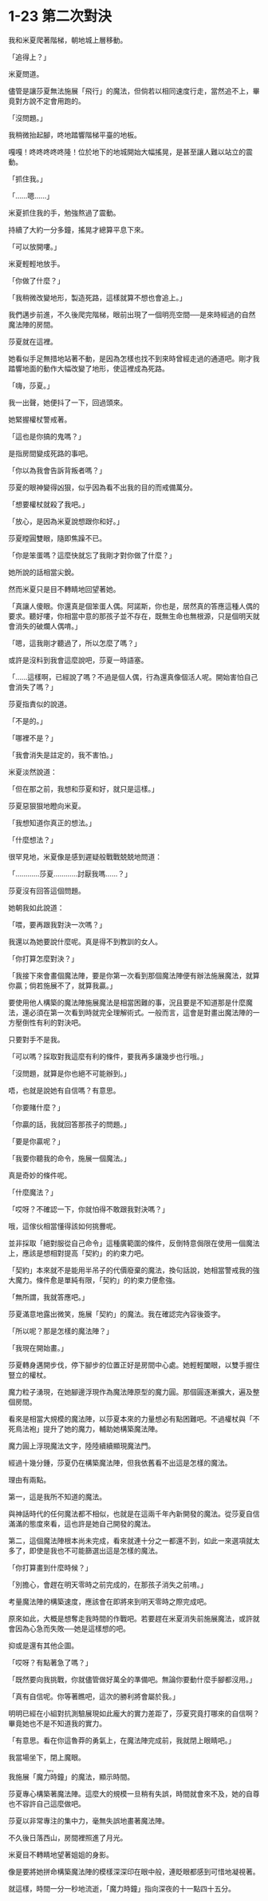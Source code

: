 # 1-23 第二次對決




<p>我和米夏爬著階梯，朝地城上層移動。</p>

<p>「追得上？」</p>

<p>米夏問道。</p>

<p>儘管是讓莎夏無法施展「飛行」的魔法，但倘若以相同速度行走，當然追不上，畢竟對方說不定會用跑的。</p>

<p>「沒問題。」</p>

<p>我稍微抬起腳，咚地踏響階梯平臺的地板。</p>

<p>嘎嘎！咚咚咚咚咚隆！位於地下的地城開始大幅搖晃，是甚至讓人難以站立的震動。</p>

<p>「抓住我。」</p>

<p>「……嗯……」</p>

<p>米夏抓住我的手，勉強熬過了震動。</p>

<p>持續了大約一分多鐘，搖晃才總算平息下來。</p>

<p>「可以放開嘍。」</p>

<p>米夏輕輕地放手。</p>

<p>「你做了什麼？」</p>

<p>「我稍微改變地形，製造死路，這樣就算不想也會追上。」</p>

<p>我們邁步前進，不久後爬完階梯，眼前出現了一個明亮空間──是來時經過的自然魔法陣的房間。</p>

<p>莎夏就在這裡。</p>

<p>她看似手足無措地站著不動，是因為怎樣也找不到來時曾經走過的通道吧。剛才我踏響地面的動作大幅改變了地形，使這裡成為死路。</p>

<p>「嗨，莎夏。」</p>

<p>我一出聲，她便抖了一下，回過頭來。</p>

<p>她緊握權杖警戒著。</p>

<p>「這也是你搞的鬼嗎？」</p>

<p>是指房間變成死路的事吧。</p>

<p>「你以為我會告訴背叛者嗎？」</p>

<p>莎夏的眼神變得凶狠，似乎因為看不出我的目的而戒備萬分。</p>

<p>「想要權杖就殺了我吧。」</p>

<p>「放心，是因為米夏說想跟你和好。」</p>

<p>莎夏瞠圓雙眼，隨即焦躁不已。</p>

<p>「你是笨蛋嗎？這麼快就忘了我剛才對你做了什麼？」</p>

<p>她所說的話相當尖銳。</p>

<p>然而米夏只是目不轉睛地回望著她。</p>

<p>「真讓人傻眼。你還真是個笨蛋人偶。阿諾斯，你也是，居然真的答應這種人偶的要求。聽好嘍，你相當中意的那孩子並不存在，既無生命也無根源，只是個明天就會消失的破爛人偶唷。」</p>

<p>「嗯，這我剛才聽過了，所以怎麼了嗎？」</p>

<p>或許是沒料到我會這麼說吧，莎夏一時語塞。</p>

<p>「……這樣啊，已經說了嗎？不過是個人偶，行為還真像個活人呢。開始害怕自己會消失了嗎？」</p>

<p>莎夏指責似的說道。</p>

<p>「不是的。」</p>

<p>「哪裡不是？」</p>

<p>「我會消失是註定的，我不害怕。」</p>

<p>米夏淡然說道：</p>

<p>「但在那之前，我想和莎夏和好，就只是這樣。」</p>

<p>莎夏惡狠狠地瞪向米夏。</p>

<p>「我想知道你真正的想法。」</p>

<p>「什麼想法？」</p>

<p>很罕見地，米夏像是感到遲疑般戰戰兢兢地問道：</p>

<p>「…………莎夏…………討厭我嗎……？」</p>

<p>莎夏沒有回答這個問題。</p>

<p>她朝我如此說道：</p>

<p>「喂，要再跟我對決一次嗎？」</p>

<p>我還以為她要說什麼呢。真是得不到教訓的女人。</p>

<p>「你打算怎麼對決？」</p>

<p>「我接下來會畫個魔法陣，要是你第一次看到那個魔法陣便有辦法施展魔法，就算你贏；倘若施展不了，就算我贏。」</p>

<p>要使用他人構築的魔法陣施展魔法是相當困難的事，況且要是不知道那是什麼魔法，還必須在第一次看到時就完全理解術式。一般而言，這會是對畫出魔法陣的一方壓倒性有利的對決吧。</p>

<p>只要對手不是我。</p>

<p>「可以嗎？採取對我這麼有利的條件，要我再多讓幾步也行哦。」</p>

<p>「沒問題，就算是你也絕不可能辦到。」</p>

<p>唔，也就是說她有自信嗎？有意思。</p>

<p>「你要賭什麼？」</p>

<p>「你贏的話，我就回答那孩子的問題。」</p>

<p>「要是你贏呢？」</p>

<p>「我要你聽我的命令，施展一個魔法。」</p>

<p>真是奇妙的條件呢。</p>

<p>「什麼魔法？」</p>

<p>「哎呀？不確認一下，你就怕得不敢跟我對決嗎？」</p>

<p>哦，這傢伙相當懂得該如何挑釁呢。</p>

<p>並非採取「絕對服從自己命令」這種廣範圍的條件，反倒特意侷限在使用一個魔法上，應該是想相對提高「契約」的約束力吧。</p>

<p>「契約」本來就不是能用半吊子的代價廢棄的魔法，換句話說，她相當警戒我的強大魔力。條件愈是單純有限，「契約」的約束力便愈強。</p>

<p>「無所謂，我就答應吧。」</p>

<p>莎夏滿意地露出微笑，施展「契約」的魔法。我在確認完內容後簽字。</p>

<p>「所以呢？那是怎樣的魔法陣？」</p>

<p>「我現在開始畫。」</p>

<p>莎夏轉身邁開步伐，停下腳步的位置正好是房間中心處。她輕輕闔眼，以雙手握住豎立的權杖。</p>

<p>魔力粒子湧現，在她腳邊浮現作為魔法陣原型的魔力圓。那個圓逐漸擴大，遍及整個房間。</p>

<p>看來是相當大規模的魔法陣，以莎夏本來的力量想必有點困難吧。不過權杖與「不死鳥法袍」提升了她的魔力，輔助她構築魔法陣。</p>

<p>魔力圓上浮現魔法文字，陸陸續續顯現魔法門。</p>

<p>經過十幾分鍾，莎夏仍在構築魔法陣，但我依舊看不出這是怎樣的魔法。</p>

<p>理由有兩點。</p>

<p>第一，這是我所不知道的魔法。</p>

<p>與神話時代的任何魔法都不相似，也就是在這兩千年內新開發的魔法。從莎夏自信滿滿的態度來看，這也許是她自己開發的魔法。</p>

<p>第二，這個魔法陣根本尚未完成，看來就連十分之一都還不到，如此一來選項就太多了，即使是我也不可能篩選出這是怎樣的魔法。</p>

<p>「你打算畫到什麼時候？」</p>

<p>「別擔心，會趕在明天零時之前完成的，在那孩子消失之前唷。」</p>

<p>考量魔法陣的構築速度，應該會在即將來到明天零時之際完成吧。</p>

<p>原來如此，大概是想奪走我時間的作戰吧。若要趕在米夏消失前施展魔法，或許就會因為心急而失敗──她是這樣想的吧。</p>

<p>抑或是還有其他企圖。</p>

<p>「哎呀？有點著急了嗎？」</p>

<p>「既然要向我挑戰，你就儘管做好萬全的準備吧。無論你要動什麼手腳都沒用。」</p>

<p>「真有自信呢。你等著瞧吧，這次的勝利將會屬於我。」</p>

<p>明明已經在小組對抗測驗展現如此龐大的實力差距了，莎夏究竟打哪來的自信啊？畢竟她也不是不知道我的實力。</p>

<p>「有意思。看在你這魯莽的勇氣上，在魔法陣完成前，我就閉上眼睛吧。」</p>

<p>我當場坐下，閉上魔眼。</p>

<p>我施展「<ruby>魔力時鐘<rt>teru</rt></ruby>」的魔法，顯示時間。</p>

<p>莎夏專心構築著魔法陣。這麼大的規模一旦稍有失誤，時間就會來不及，她的自尊也不容許自己這麼做吧。</p>

<p>莎夏以非常專注的集中力，毫無失誤地畫著魔法陣。</p>

<p>不久後日落西山，房間裡照進了月光。</p>

<p>米夏目不轉睛地望著姐姐的身影。</p>

<p>像是要將她拼命構築魔法陣的模樣深深印在眼中般，連眨眼都感到可惜地凝視著。</p>

<p>就這樣，時間一分一秒地流逝，「魔力時鐘」指向深夜的十一點四十五分。</p>

